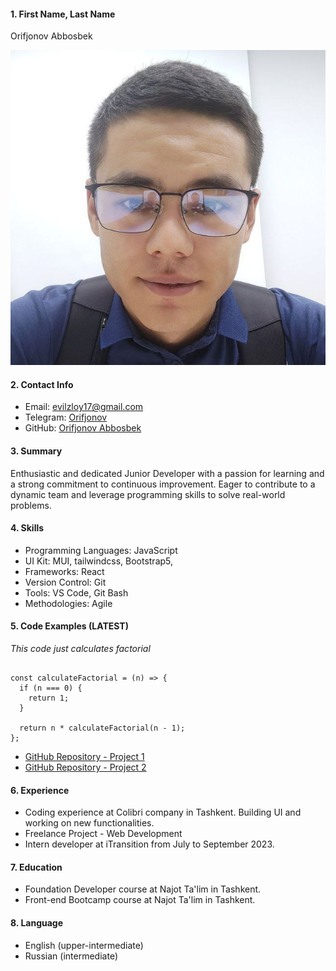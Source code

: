 #### **1. First Name, Last Name**

Orifjonov Abbosbek

![Photo](./photo.jpg)

#### **2. Contact Info**

- Email: evilzloy17@gmail.com
- Telegram: [Orifjonov](https://www.linkedin.com/in/johndoe/)
- GitHub: [Orifjonov Abbosbek](https://github.com/orifjonov-abbosbek)

#### **3. Summary**

Enthusiastic and dedicated Junior Developer with a passion for learning and a strong commitment to continuous improvement. Eager to contribute to a dynamic team and leverage programming skills to solve real-world problems.

#### **4. Skills**

- Programming Languages: JavaScript
- UI Kit: MUI, tailwindcss, Bootstrap5,
- Frameworks: React
- Version Control: Git
- Tools: VS Code, Git Bash
- Methodologies: Agile

#### **5. Code Examples (LATEST)**

_This code just calculates factorial_

```

const calculateFactorial = (n) => {
  if (n === 0) {
    return 1;
  }

  return n * calculateFactorial(n - 1);
};

```

- [GitHub Repository - Project 1](https://github.com/orifjonov-abbosbek/ex-6.git)
- [GitHub Repository - Project 2](https://github.com/orifjonov-abbosbek/mod-me.git)

#### **6. Experience**

- Coding experience at Colibri company in Tashkent. Building UI and working on new functionalities.
- Freelance Project - Web Development
- Intern developer at iTransition from July to September 2023.

#### **7. Education**

- Foundation Developer course at Najot Ta'lim in Tashkent.
- Front-end Bootcamp course at Najot Ta'lim in Tashkent.

#### **8. Language**

- English (upper-intermediate)
- Russian (intermediate)

